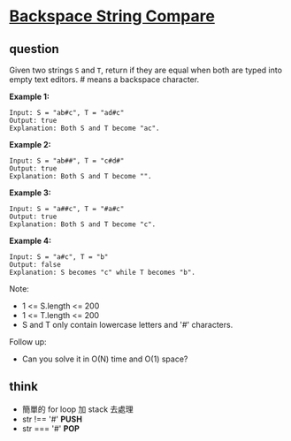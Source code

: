 # [ Backspace String Compare](https://leetcode.com/problems/backspace-string-compare/)

## question

Given two strings `S` and `T`, return if they are equal when both are typed into empty text editors. # means a backspace character.

**Example 1:**
```
Input: S = "ab#c", T = "ad#c"
Output: true
Explanation: Both S and T become "ac".
```

**Example 2:**
```
Input: S = "ab##", T = "c#d#"
Output: true
Explanation: Both S and T become "".
```

**Example 3:**
```
Input: S = "a##c", T = "#a#c"
Output: true
Explanation: Both S and T become "c".
```

**Example 4:**
```
Input: S = "a#c", T = "b"
Output: false
Explanation: S becomes "c" while T becomes "b".
```

Note:
- 1 <= S.length <= 200
- 1 <= T.length <= 200
- S and T only contain lowercase letters and '#' characters.

Follow up:
- Can you solve it in O(N) time and O(1) space?

## think
- 簡單的 for loop 加 stack 去處理
- str !== '#' **PUSH**
- str === '#' **POP**
